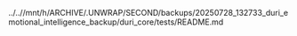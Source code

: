 ../..//mnt/h/ARCHIVE/.UNWRAP/SECOND/backups/20250728_132733_duri_emotional_intelligence_backup/duri_core/tests/README.md